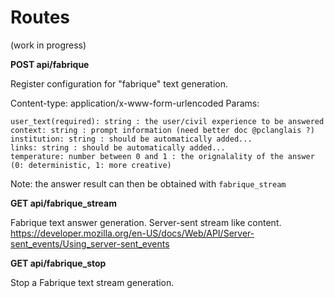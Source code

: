 # Routes

(work in progress)

**POST api/fabrique**

Register configuration for "fabrique" text generation.

Content-type: application/x-www-form-urlencoded
Params:
```
user_text(required): string : the user/civil experience to be answered
context: string : prompt information (need better doc @pclanglais ?)
institution: string : should be automatically added...
links: string : should be automatically added...
temperature: number between 0 and 1 : the orignalality of the answer (0: deterministic, 1: more creative)
```

Note: the answer result can then be obtained with `fabrique_stream`


**GET api/fabrique_stream**

Fabrique text answer generation.
Server-sent stream like content.
https://developer.mozilla.org/en-US/docs/Web/API/Server-sent_events/Using_server-sent_events


**GET api/fabrique_stop**

Stop a Fabrique text stream generation.


